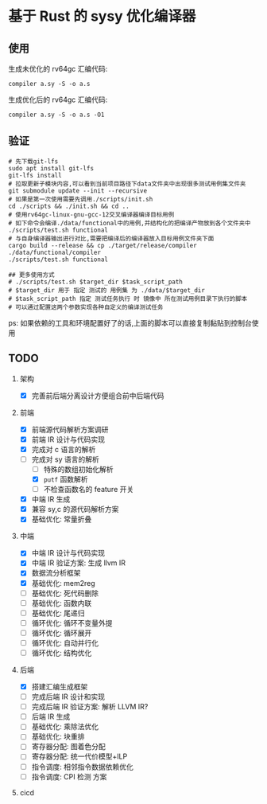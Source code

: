 # 基于 Rust 的 sysy 优化编译器

## 使用

生成未优化的 rv64gc 汇编代码:

`compiler a.sy -S -o a.s`

生成优化后的 rv64gc 汇编代码:

`compiler a.sy -S -o a.s -O1`

## 验证

```
# 先下载git-lfs
sudo apt install git-lfs
git-lfs install
# 拉取更新子模块内容,可以看到当前项目路径下data文件夹中出现很多测试用例集文件夹
git submodule update --init --recursive
# 如果是第一次使用需要先调用./scripts/init.sh
cd ./scripts && ./init.sh && cd ..
# 使用rv64gc-linux-gnu-gcc-12交叉编译器编译目标用例
# 如下命令会编译./data/functional中的用例,并结构化的把编译产物放到各个文件夹中
./scripts/test.sh functional
# 与自身编译器输出进行对比,需要把编译后的编译器放入目标用例文件夹下面
cargo build --release && cp ./target/release/compiler ./data/functional/compiler
./scripts/test.sh functional

## 更多使用方式
# ./scripts/test.sh $target_dir $task_script_path
# $target_dir 用于 指定 测试的 用例集 为 ./data/$target_dir
# $task_script_path 指定 测试任务执行 时 镜像中 所在测试用例目录下执行的脚本
# 可以通过配置这两个参数实现各种自定义的编译测试任务
```

ps: 如果依赖的工具和环境配置好了的话,上面的脚本可以直接复制黏贴到控制台使用

## TODO

1. 架构

   - [x] 完善前后端分离设计方便组合前中后端代码

2. 前端

   - [x] 前端源代码解析方案调研
   - [x] 前端 IR 设计与代码实现
   - [x] 完成对 c 语言的解析
   - [ ] 完成对 sy 语言的解析
     - [ ] 特殊的数组初始化解析
     - [x] `putf` 函数解析
     - [ ] 不检查函数名的 feature 开关
   - [x] 中端 IR 生成
   - [x] 兼容 sy,c 的源代码解析方案
   - [x] 基础优化: 常量折叠

3. 中端

   - [x] 中端 IR 设计与代码实现
   - [x] 中端 IR 验证方案: 生成 llvm IR
   - [x] 数据流分析框架
   - [x] 基础优化: mem2reg
   - [ ] 基础优化: 死代码删除
   - [ ] 基础优化: 函数内联
   - [ ] 基础优化: 尾递归
   - [ ] 循环优化: 循环不变量外提
   - [ ] 循环优化: 循环展开
   - [ ] 循环优化: 自动并行化
   - [ ] 循环优化: 结构优化

4. 后端

   - [x] 搭建汇编生成框架
   - [ ] 完成后端 IR 设计和实现
   - [ ] 完成后端 IR 验证方案: 解析 LLVM IR?
   - [ ] 后端 IR 生成
   - [ ] 基础优化: 乘除法优化
   - [ ] 基础优化: 块重排
   - [ ] 寄存器分配: 图着色分配
   - [ ] 寄存器分配: 统一代价模型+ILP
   - [ ] 指令调度: 相邻指令数据依赖优化
   - [ ] 指令调度: CPI 检测 方案

5. cicd
